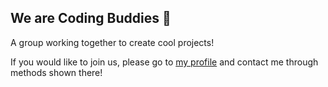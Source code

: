 ## We are Coding Buddies 🐳

A group working together to create cool projects!

If you would like to join us, please go to [my profile](https://github.com/christophminkim) and contact me through methods shown there!
